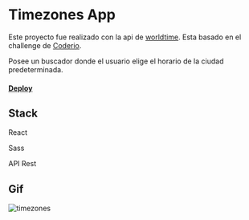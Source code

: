 # Timezones App

Este proyecto fue realizado con la api de [worldtime](https://worldtimeapi.org/). Esta basado en el challenge de [Coderio](https://github.com/goncy/coderio-challenge).

Posee un buscador donde el usuario elige el horario de la ciudad predeterminada.



#### [Deploy](https://worldtimezones.netlify.app/)



## Stack

React

Sass

API Rest



## Gif
![timezones](https://user-images.githubusercontent.com/74205827/144540614-8b91950e-b5c1-4302-8988-0f2716f41790.gif)
